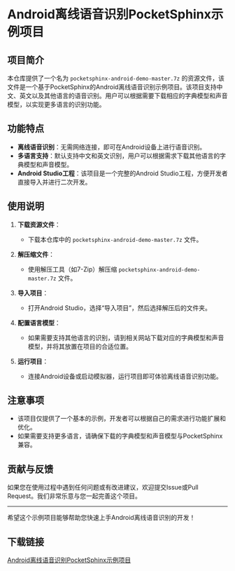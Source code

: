 # Android离线语音识别PocketSphinx示例项目

## 项目简介

本仓库提供了一个名为 `pocketsphinx-android-demo-master.7z` 的资源文件，该文件是一个基于PocketSphinx的Android离线语音识别示例项目。该项目支持中文、英文以及其他语言的语音识别。用户可以根据需要下载相应的字典模型和声音模型，以实现更多语言的识别功能。

## 功能特点

- **离线语音识别**：无需网络连接，即可在Android设备上进行语音识别。
- **多语言支持**：默认支持中文和英文识别，用户可以根据需求下载其他语言的字典模型和声音模型。
- **Android Studio工程**：该项目是一个完整的Android Studio工程，方便开发者直接导入并进行二次开发。

## 使用说明

1. **下载资源文件**：
   - 下载本仓库中的 `pocketsphinx-android-demo-master.7z` 文件。

2. **解压缩文件**：
   - 使用解压工具（如7-Zip）解压缩 `pocketsphinx-android-demo-master.7z` 文件。

3. **导入项目**：
   - 打开Android Studio，选择“导入项目”，然后选择解压后的文件夹。

4. **配置语言模型**：
   - 如果需要支持其他语言的识别，请到相关网站下载对应的字典模型和声音模型，并将其放置在项目的合适位置。

5. **运行项目**：
   - 连接Android设备或启动模拟器，运行项目即可体验离线语音识别功能。

## 注意事项

- 该项目仅提供了一个基本的示例，开发者可以根据自己的需求进行功能扩展和优化。
- 如果需要支持更多语言，请确保下载的字典模型和声音模型与PocketSphinx兼容。

## 贡献与反馈

如果您在使用过程中遇到任何问题或有改进建议，欢迎提交Issue或Pull Request。我们非常乐意与您一起完善这个项目。

---

希望这个示例项目能够帮助您快速上手Android离线语音识别的开发！

## 下载链接

[Android离线语音识别PocketSphinx示例项目](https://pan.quark.cn/s/637a3169c4a7)